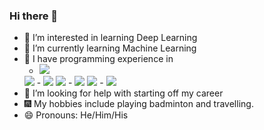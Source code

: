 ### Hi there 👋

- 🔭 I’m interested in learning Deep Learning
- 🌱 I’m currently learning Machine Learning
- 👯 I have programming experience in 
  -  <img src="https://img.shields.io/badge/Python-FFD43B?style=for-the-badge&logo=python&logoColor=darkgreen" />         
  <img src="https://img.shields.io/badge/Java-ED8B00?style=for-the-badge&logo=java&logoColor=white" />   
  -   <img src="https://img.shields.io/badge/HTML5-E34F26?style=for-the-badge&logo=html5&logoColor=white" />             <img src="https://img.shields.io/badge/CSS3-1572B6?style=for-the-badge&logo=css3&logoColor=white" />
  -  <img src="https://img.shields.io/badge/C%2B%2B-00599C?style=for-the-badge&logo=c%2B%2B&logoColor=white" />           <img src="https://img.shields.io/badge/C-00599C?style=for-the-badge&logo=c&logoColor=white" />
  -  <img src="https://img.shields.io/badge/JavaScript-F7DF1E?style=for-the-badge&logo=javascript&logoColor=black" /> 
- 🤔 I’m looking for help with starting off my career
- 🎆 My hobbies include playing badminton and travelling.
- 😄 Pronouns: He/Him/His
